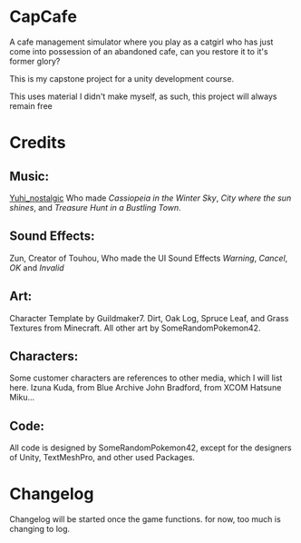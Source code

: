 # CapCafe
 
A cafe management simulator where you play as a catgirl who has just come into possession of an abandoned cafe, can you restore it to it's former glory? 

This is my capstone project for a unity development course.

This uses material I didn't make myself, as such, this project will always remain free

# Credits

## Music:
[Yuhi_nostalgic](https://youtube.com/@nostalgic_BGM?si=23k9JoS4ZfMhFU1W) Who made *Cassiopeia in the Winter Sky*, *City where the sun shines*, and *Treasure Hunt in a Bustling Town*.

## Sound Effects:
Zun, Creator of Touhou, Who made the UI Sound Effects *Warning*, *Cancel*, *OK* and *Invalid*

## Art:
Character Template by Guildmaker7.
Dirt, Oak Log, Spruce Leaf, and Grass Textures from Minecraft.
All other art by SomeRandomPokemon42.

## Characters:
Some customer characters are references to other media, which I will list here.
Izuna Kuda, from Blue Archive
John Bradford, from XCOM
Hatsune Miku...

## Code:
All code is designed by SomeRandomPokemon42, except for the designers of Unity, TextMeshPro, and other used Packages.

# Changelog
Changelog will be started once the game functions. for now, too much is changing to log.
